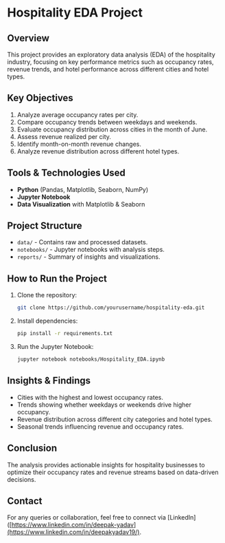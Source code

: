 # Hospitality EDA Project

## Overview
This project provides an exploratory data analysis (EDA) of the hospitality industry, focusing on key performance metrics such as occupancy rates, revenue trends, and hotel performance across different cities and hotel types.

## Key Objectives
1. Analyze average occupancy rates per city.
2. Compare occupancy trends between weekdays and weekends.
3. Evaluate occupancy distribution across cities in the month of June.
4. Assess revenue realized per city.
5. Identify month-on-month revenue changes.
6. Analyze revenue distribution across different hotel types.

## Tools & Technologies Used
- **Python** (Pandas, Matplotlib, Seaborn, NumPy)
- **Jupyter Notebook**
- **Data Visualization** with Matplotlib & Seaborn

## Project Structure
- `data/` - Contains raw and processed datasets.
- `notebooks/` - Jupyter notebooks with analysis steps.
- `reports/` - Summary of insights and visualizations.

## How to Run the Project
1. Clone the repository:
   ```bash
   git clone https://github.com/yourusername/hospitality-eda.git
   ```
2. Install dependencies:
   ```bash
   pip install -r requirements.txt
   ```
3. Run the Jupyter Notebook:
   ```bash
   jupyter notebook notebooks/Hospitality_EDA.ipynb
   ```

## Insights & Findings
- Cities with the highest and lowest occupancy rates.
- Trends showing whether weekdays or weekends drive higher occupancy.
- Revenue distribution across different city categories and hotel types.
- Seasonal trends influencing revenue and occupancy rates.

## Conclusion
The analysis provides actionable insights for hospitality businesses to optimize their occupancy rates and revenue streams based on data-driven decisions.

## Contact
For any queries or collaboration, feel free to connect via [LinkedIn]([https://www.linkedin.com/in/deepak-yadav](https://www.linkedin.com/in/deepakyadav19/).

